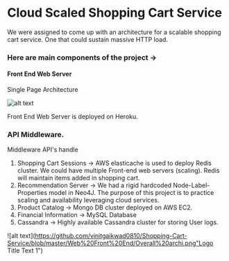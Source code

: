 # Cloud Scaled Shopping Cart Service

We were assigned to come up with an architecture for a scalable shopping cart service. One that could sustain massive HTTP load. 

### Here are main components of the project ->

#### Front End Web Server

Single Page Architecture 

![alt text](https://github.com/vinitgaikwad0810/Shopping-Cart-Service/blob/master/Web%20Front%20End/281%20architecture.png "Logo Title Text 1")

Front End Web Server is deployed on Heroku. 


### API Middleware. 

Middleware API's handle 

1. Shopping Cart Sessions -> AWS elasticache is used to deploy Redis cluster. We could have multiple Front-end web servers (scaling). Redis will maintain items added in shopping cart. 
2. Recommendation Server -> We had a rigid hardcoded Node-Label-Properties model in Neo4J. The purpose of this project is to practice scaling and availability leveraging cloud services. 
3. Product Catalog -> Mongo DB cluster deployed on AWS EC2.
4. Financial Information -> MySQL Database
5. Cassandra -> Highly available Cassandra cluster for storing User logs.



![alt text](https://github.com/vinitgaikwad0810/Shopping-Cart-Service/blob/master/Web%20Front%20End/Overall%20archi.png"Logo Title Text 1")


